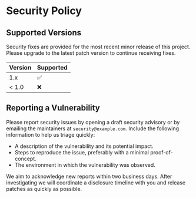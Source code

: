 # Security Policy

## Supported Versions

Security fixes are provided for the most recent minor release of this project.  Please upgrade to the latest patch version to continue receiving fixes.

| Version | Supported          |
| ------- | ------------------ |
| 1.x     | :white_check_mark: |
| < 1.0   | :x:                |

## Reporting a Vulnerability

Please report security issues by opening a draft security advisory or by emailing the maintainers at `security@example.com`.  Include the following information to help us triage quickly:

* A description of the vulnerability and its potential impact.
* Steps to reproduce the issue, preferably with a minimal proof-of-concept.
* The environment in which the vulnerability was observed.

We aim to acknowledge new reports within two business days.  After investigating we will coordinate a disclosure timeline with you and release patches as quickly as possible.
